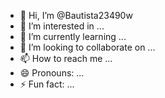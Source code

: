 - 👋 Hi, I’m @Bautista23490w
- 👀 I’m interested in ...
- 🌱 I’m currently learning ...
- 💞️ I’m looking to collaborate on ...
- 📫 How to reach me ...
- 😄 Pronouns: ...
- ⚡ Fun fact: ...

<!---
Bautista23490w/Bautista23490w is a ✨ special ✨ repository because its `README.md` (this file) appears on your GitHub profile.
You can click the Preview link to take a look at your changes.
--->

